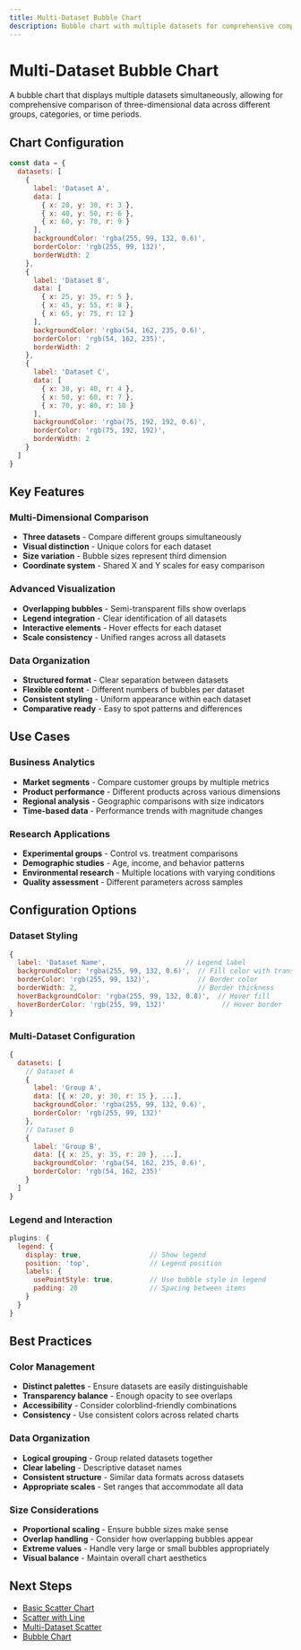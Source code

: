 ```yaml
---
title: Multi-Dataset Bubble Chart
description: Bubble chart with multiple datasets for comprehensive comparison
---
```


# Multi-Dataset Bubble Chart

A bubble chart that displays multiple datasets simultaneously, allowing for comprehensive comparison of three-dimensional data across different groups, categories, or time periods.

<script setup>
import MultiBubbleChartExample from '../components/MultiBubbleChartExample.vue'
</script>

<MultiBubbleChartExample />

## Chart Configuration

```javascript
const data = {
  datasets: [
    {
      label: 'Dataset A',
      data: [
        { x: 20, y: 30, r: 3 },
        { x: 40, y: 50, r: 6 },
        { x: 60, y: 70, r: 9 }
      ],
      backgroundColor: 'rgba(255, 99, 132, 0.6)',
      borderColor: 'rgb(255, 99, 132)',
      borderWidth: 2
    },
    {
      label: 'Dataset B',
      data: [
        { x: 25, y: 35, r: 5 },
        { x: 45, y: 55, r: 8 },
        { x: 65, y: 75, r: 12 }
      ],
      backgroundColor: 'rgba(54, 162, 235, 0.6)',
      borderColor: 'rgb(54, 162, 235)',
      borderWidth: 2
    },
    {
      label: 'Dataset C',
      data: [
        { x: 30, y: 40, r: 4 },
        { x: 50, y: 60, r: 7 },
        { x: 70, y: 80, r: 10 }
      ],
      backgroundColor: 'rgba(75, 192, 192, 0.6)',
      borderColor: 'rgb(75, 192, 192)',
      borderWidth: 2
    }
  ]
}
```

## Key Features

### **Multi-Dimensional Comparison**
- **Three datasets** - Compare different groups simultaneously
- **Visual distinction** - Unique colors for each dataset
- **Size variation** - Bubble sizes represent third dimension
- **Coordinate system** - Shared X and Y scales for easy comparison

### **Advanced Visualization**
- **Overlapping bubbles** - Semi-transparent fills show overlaps
- **Legend integration** - Clear identification of all datasets
- **Interactive elements** - Hover effects for each dataset
- **Scale consistency** - Unified ranges across all datasets

### **Data Organization**
- **Structured format** - Clear separation between datasets
- **Flexible content** - Different numbers of bubbles per dataset
- **Consistent styling** - Uniform appearance within each dataset
- **Comparative ready** - Easy to spot patterns and differences

## Use Cases

### **Business Analytics**
- **Market segments** - Compare customer groups by multiple metrics
- **Product performance** - Different products across various dimensions
- **Regional analysis** - Geographic comparisons with size indicators
- **Time-based data** - Performance trends with magnitude changes

### **Research Applications**
- **Experimental groups** - Control vs. treatment comparisons
- **Demographic studies** - Age, income, and behavior patterns
- **Environmental research** - Multiple locations with varying conditions
- **Quality assessment** - Different parameters across samples

## Configuration Options

### **Dataset Styling**
```javascript
{
  label: 'Dataset Name',                    // Legend label
  backgroundColor: 'rgba(255, 99, 132, 0.6)',  // Fill color with transparency
  borderColor: 'rgb(255, 99, 132)',            // Border color
  borderWidth: 2,                              // Border thickness
  hoverBackgroundColor: 'rgba(255, 99, 132, 0.8)',  // Hover fill
  hoverBorderColor: 'rgb(255, 99, 132)'              // Hover border
}
```

### **Multi-Dataset Configuration**
```javascript
{
  datasets: [
    // Dataset A
    {
      label: 'Group A',
      data: [{ x: 20, y: 30, r: 15 }, ...],
      backgroundColor: 'rgba(255, 99, 132, 0.6)',
      borderColor: 'rgb(255, 99, 132)'
    },
    // Dataset B
    {
      label: 'Group B',
      data: [{ x: 25, y: 35, r: 20 }, ...],
      backgroundColor: 'rgba(54, 162, 235, 0.6)',
      borderColor: 'rgb(54, 162, 235)'
    }
  ]
}
```

### **Legend and Interaction**
```javascript
plugins: {
  legend: {
    display: true,                 // Show legend
    position: 'top',               // Legend position
    labels: {
      usePointStyle: true,         // Use bubble style in legend
      padding: 20                  // Spacing between items
    }
  }
}
```

## Best Practices

### **Color Management**
- **Distinct palettes** - Ensure datasets are easily distinguishable
- **Transparency balance** - Enough opacity to see overlaps
- **Accessibility** - Consider colorblind-friendly combinations
- **Consistency** - Use consistent colors across related charts

### **Data Organization**
- **Logical grouping** - Group related datasets together
- **Clear labeling** - Descriptive dataset names
- **Consistent structure** - Similar data formats across datasets
- **Appropriate scales** - Set ranges that accommodate all data

### **Size Considerations**
- **Proportional scaling** - Ensure bubble sizes make sense
- **Overlap handling** - Consider how overlapping bubbles appear
- **Extreme values** - Handle very large or small bubbles appropriately
- **Visual balance** - Maintain overall chart aesthetics

## Next Steps

- [Basic Scatter Chart](/chartjs/scatter-charts)
- [Scatter with Line](/chartjs/scatter-charts/with-line)
- [Multi-Dataset Scatter](/chartjs/scatter-charts/multi-dataset)
- [Bubble Chart](/chartjs/scatter-charts/bubble)
